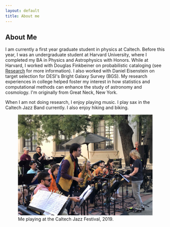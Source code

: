 ```yaml
---
layout: default
title: About me
---
```

<h2 class="post-title">About Me</h2>
<p>
I am currently a first year graduate student in physics at Caltech. Before this year, I was an undergraduate student at Harvard University, where I completed my BA in Physics and Astrophysics with Honors. While at Harvard, I worked with Douglas Finkbeiner on probabilistic cataloging (see <a href="https://richardfeder.github.io/research">Research</a> for more information). I also worked with Daniel Eisenstein on target selection for DESI's Bright Galaxy Survey (BGS). My research experiences in college helped foster my interest in how statistics and computational methods can enhance the study of astronomy and cosmology. I'm originally from Great Neck, New York.  
</p>
<p>
  When I am not doing research, I enjoy playing music. I play sax in the Caltech Jazz Band currently. I also enjoy hiking and biking.<br>
  <figure>
  <img src="img/caltech_jazz.jpg" alt="Playing at the Caltech Jazz Festival"/>
    <figcaption>
      Me playing at the Caltech Jazz Festival, 2019.
    </figcaption>
  </figure>
</p>
  
